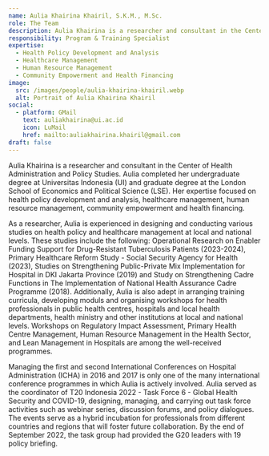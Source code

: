 ```yaml
---
name: Aulia Khairina Khairil, S.K.M., M.Sc.
role: The Team
description: Aulia Khairina is a researcher and consultant in the Center of Health Administration and Policy Studies.
responsibility: Program & Training Specialist
expertise:
  - Health Policy Development and Analysis
  - Healthcare Management
  - Human Resource Management
  - Community Empowerment and Health Financing
image:
  src: /images/people/aulia-khairina-khairil.webp
  alt: Portrait of Aulia Khairina Khairil
social:
  - platform: GMail
    text: auliakhairina@ui.ac.id
    icon: LuMail
    href: mailto:auliakhairina.khairil@gmail.com
draft: false
---
```


Aulia Khairina is a researcher and consultant in the Center of Health Administration and Policy Studies. Aulia completed her undergraduate degree at Universitas Indonesia (UI) and graduate degree at the London School of Economics and Political Science (LSE). Her expertise focused on health policy development and analysis, healthcare management, human resource management, community empowerment and health financing.

As a researcher, Aulia is experienced in designing and conducting various studies on health policy and healthcare management at local and national levels. These studies include the following: Operational Research on Enabler Funding Support for Drug-Resistant Tuberculosis Patients (2023-2024), Primary Healthcare Reform Study - Social Security Agency for Health (2023), Studies on Strengthening Public-Private Mix Implementation for Hospital in DKI Jakarta Province (2019) and Study on Strengthening Cadre Functions in The Implementation of National Health Assurance Cadre Programme (2018). Additionally, Aulia is also adept in arranging training curricula, developing moduls and organising workshops for health professionals in public health centres, hospitals and local health departments, health ministry and other institutions at local and national levels. Workshops on Regulatory Impact Assessment, Primary Health Centre Management, Human Resource Management in the Health Sector, and Lean Management in Hospitals are among the well-received programmes.

Managing the first and second International Conferences on Hospital Administration (ICHA) in 2016 and 2017 is only one of the many international conference programmes in which Aulia is actively involved. Aulia served as the coordinator of T20 Indonesia 2022 - Task Force 6 - Global Health Security and COVID-19, designing, managing, and carrying out task force activities such as webinar series, discussion forums, and policy dialogues. The events serve as a hybrid incubation for professionals from different countries and regions that will foster future collaboration. By the end of September 2022, the task group had provided the G20 leaders with 19 policy briefing.
